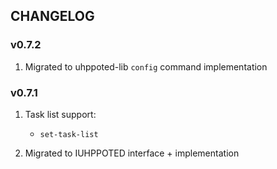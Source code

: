 ## CHANGELOG

### v0.7.2

1. Migrated to uhppoted-lib `config` command implementation

### v0.7.1

1. Task list support:
   -  `set-task-list`

2. Migrated to IUHPPOTED interface + implementation